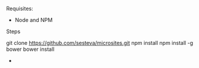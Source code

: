 Requisites:
 - Node and NPM

Steps

  git clone https://github.com/sesteva/microsites.git
  npm install
  npm install -g bower
  bower install


- 

